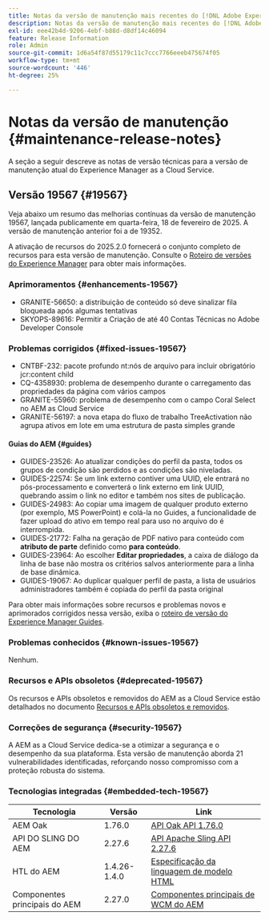 ```yaml
---
title: Notas da versão de manutenção mais recentes do [!DNL Adobe Experience Manager] as a Cloud Service.
description: Notas da versão de manutenção mais recentes do [!DNL Adobe Experience Manager] as a Cloud Service.
exl-id: eee42b4d-9206-4ebf-b88d-d8df14c46094
feature: Release Information
role: Admin
source-git-commit: 1d6a54f87d55179c11c7ccc7766eeeb475674f05
workflow-type: tm+mt
source-wordcount: '446'
ht-degree: 25%

---
```



# Notas da versão de manutenção {#maintenance-release-notes}

A seção a seguir descreve as notas de versão técnicas para a versão de manutenção atual do Experience Manager as a Cloud Service.

## Versão 19567 {#19567}

Veja abaixo um resumo das melhorias contínuas da versão de manutenção 19567, lançada publicamente em quarta-feira, 18 de fevereiro de 2025. A versão de manutenção anterior foi a de 19352.

A ativação de recursos do 2025.2.0 fornecerá o conjunto completo de recursos para esta versão de manutenção. Consulte o [Roteiro de versões do Experience Manager](https://experienceleague.adobe.com/en/docs/experience-manager-release-information/aem-release-updates/update-releases-roadmap) para obter mais informações.

### Aprimoramentos {#enhancements-19567}

* GRANITE-56650: a distribuição de conteúdo só deve sinalizar fila bloqueada após algumas tentativas
* SKYOPS-89616: Permitir a Criação de até 40 Contas Técnicas no Adobe Developer Console

### Problemas corrigidos {#fixed-issues-19567}

* CNTBF-232: pacote profundo nt:nós de arquivo para incluir obrigatório jcr:content child
* CQ-4358930: problema de desempenho durante o carregamento das propriedades da página com vários campos
* GRANITE-55960: problema de desempenho com o campo Coral Select no AEM as Cloud Service
* GRANITE-56197: a nova etapa do fluxo de trabalho TreeActivation não agrupa ativos em lote em uma estrutura de pasta simples grande

#### Guias do AEM {#guides}

* GUIDES-23526: Ao atualizar condições do perfil da pasta, todos os grupos de condição são perdidos e as condições são niveladas.
* GUIDES-22574: Se um link externo contiver uma UUID, ele entrará no pós-processamento e converterá o link externo em link UUID, quebrando assim o link no editor e também nos sites de publicação.
* GUIDES-24983: Ao copiar uma imagem de qualquer produto externo (por exemplo, MS PowerPoint) e colá-la no Guides, a funcionalidade de fazer upload do ativo em tempo real para uso no arquivo do é interrompida.
* GUIDES-21772: Falha na geração de PDF nativo para conteúdo com **atributo de parte** definido como **para conteúdo**.
* GUIDES-23964: Ao escolher **Editar propriedades**, a caixa de diálogo da linha de base não mostra os critérios salvos anteriormente para a linha de base dinâmica.
* GUIDES-19067: Ao duplicar qualquer perfil de pasta, a lista de usuários administradores também é copiada do perfil da pasta original

Para obter mais informações sobre recursos e problemas novos e aprimorados corrigidos nessa versão, exiba o [roteiro de versão do Experience Manager Guides](https://experienceleague.adobe.com/en/docs/experience-manager-guides/using/release-info/aem-guides-releases-roadmap).

### Problemas conhecidos {#known-issues-19567}

Nenhum.

### Recursos e APIs obsoletos {#deprecated-19567}

Os recursos e APIs obsoletos e removidos do AEM as a Cloud Service estão detalhados no documento [Recursos e APIs obsoletos e removidos](/help/release-notes/deprecated-removed-features.md).

### Correções de segurança {#security-19567}

A AEM as a Cloud Service dedica-se a otimizar a segurança e o desempenho da sua plataforma. Esta versão de manutenção aborda 21 vulnerabilidades identificadas, reforçando nosso compromisso com a proteção robusta do sistema.

### Tecnologias integradas {#embedded-tech-19567}

| Tecnologia | Versão | Link |
|---|--------------|-------------------------------------------------------------------------------------------------------------------|
| AEM Oak | 1.76.0 | [API Oak API 1.76.0](https://www.javadoc.io/doc/org.apache.jackrabbit/oak-api/1.76.0/index.html) |
| API DO SLING DO AEM | 2.27.6 | [API Apache Sling API 2.27.6](https://www.javadoc.io/doc/org.apache.sling/org.apache.sling.api/latest/index.html) |
| HTL do AEM | 1.4.26-1.4.0 | [Especificação da linguagem de modelo HTML](https://github.com/adobe/htl-spec) |
| Componentes principais do AEM | 2.27.0 | [Componentes principais de WCM do AEM](https://github.com/adobe/aem-core-wcm-components) |
